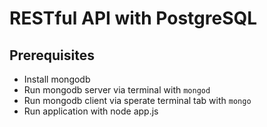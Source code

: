 # RESTful API with PostgreSQL
## Prerequisites 
* Install mongodb 
* Run mongodb server via terminal with `mongod` 
* Run mongodb client via sperate terminal tab with `mongo`
* Run application with node app.js
